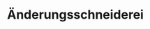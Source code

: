 ---
title: "Änderungsschneiderei"
url: /hamburg/aenderungsschneiderei-vierlaender-damm/
shop: Schneiderei
---